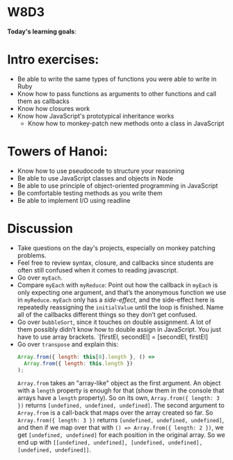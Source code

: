 # W8D3

**Today's learning goals**:
# Intro exercises:
* Be able to write the same types of functions you were able to write in Ruby
* Know how to pass functions as arguments to other functions and call them as callbacks
* Know how closures work
* Know how JavaScript's prototypical inheritance works
  * Know how to monkey-patch new methods onto a class in JavaScript
# Towers of Hanoi:
* Know how to use pseudocode to structure your reasoning
* Be able to use JavaScript classes and objects in Node
* Be able to use principle of object-oriented programming in JavaScript
* Be comfortable testing methods as you write them
* Be able to implement I/O using readline

# Discussion
- Take questions on the day's projects, especially on monkey patching problems. 
- Feel free to review syntax, closure, and callbacks since students are often still confused when it comes to reading javascript. 
- Go over `myEach`.
- Compare `myEach` with `myReduce`: Point out how the callback in `myEach` is only expecting one argument, and that’s the anonymous function we use in `myReduce`. `myEach` only has a _side-effect_, and the side-effect here is repeatedly reassigning the `initialValue` until the loop is finished. Name all of the callbacks different things so they don’t get confused.
- Go over `bubbleSort`, since it touches on double assignment. A lot of them possibly didn’t know how to double assign in JavaScript. You just have to use array brackets. `[firstEl, secondEl] = [secondEl, firstEl]
- Go over `transpose` and explain this:
  ```javascript
  Array.from({ length: this[0].length }, () =>
    Array.from({ length: this.length })
  );
  ```
  `Array.from` takes an "array-like" object as the first argument. An object with a `length` property is enough for that (show them in the console that arrays have a `length` property). So on its own, `Array.from({ length: 3 })` returns `[undefined, undefined, undefined]`. The second argument to `Array.from` is a call-back that maps over the array created so far. So `Array.from({ length: 3 })` returns `[undefined, undefined, undefined]`, and then if we map over that with `() => Array.from({ length: 2 })`, we get `[undefined, undefined]` for each position in the original array. So we end up with `[[undefined, undefined], [undefined, undefined], [undefined, undefined]]`.
